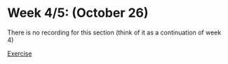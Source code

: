 # Week 4/5: (October 26) 

There is no recording for this section (think of it as a continuation of week 4)

[Exercise](https://colab.research.google.com/github/neurotechuoft/Workshops/blob/master/beginner_2020_2021/week_5_noise_filtering/Exercises/noise_filtering.ipynb)